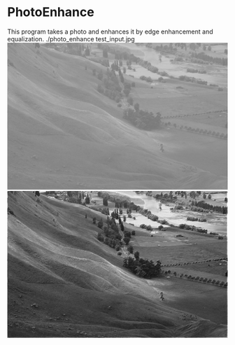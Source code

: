 # PhotoEnhance
This program takes a photo and enhances it by edge enhancement and equalization.
./photo_enhance test_input.jpg
![alt text](test_input.jpg)
![alt text](edge_enhance.jpg)
